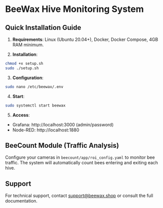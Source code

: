 # BeeWax Hive Monitoring System

## Quick Installation Guide

1. **Requirements**: Linux (Ubuntu 20.04+), Docker, Docker Compose, 4GB RAM minimum.

2. **Installation**:

```bash
chmod +x setup.sh
sudo ./setup.sh
```

3. **Configuration**:

```bash
sudo nano /etc/beewax/.env
```

4. **Start**:

```bash
sudo systemctl start beewax
```

5. **Access**:

- Grafana: http://localhost:3000 (admin/password)
- Node-RED: http://localhost:1880

## BeeCount Module (Traffic Analysis)

Configure your cameras in `beecount/app/roi_config.yaml` to monitor bee traffic. The system will automatically count bees entering and exiting each hive.

## Support

For technical support, contact support@beewax.shop or consult the full documentation.